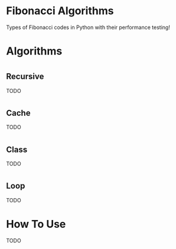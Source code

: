 # Fibonacci Algorithms

Types of Fibonacci codes in Python with their performance testing!

# Algorithms

#

## Recursive

TODO

#

## Cache

TODO

#

## Class

TODO

#

## Loop

TODO

#

# How To Use

TODO
